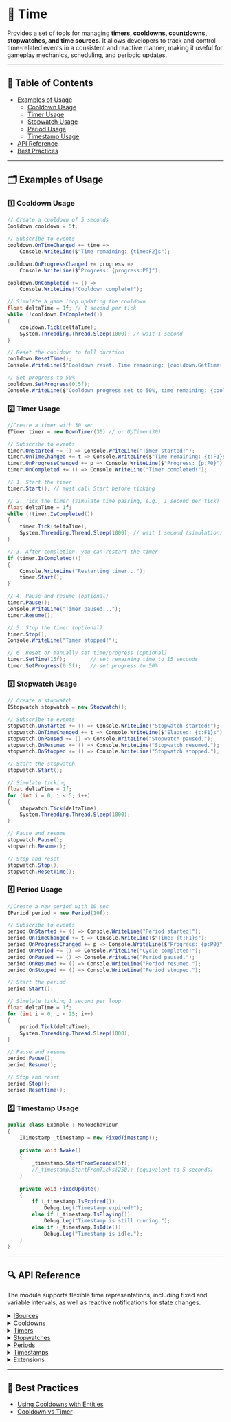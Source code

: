 # 🧩 Time

Provides a set of tools for managing **timers, cooldowns, countdowns, stopwatches, and time sources**. It allows
developers to track and control time-related events in a consistent and reactive manner, making it useful for gameplay
mechanics, scheduling, and periodic updates.

---

## 📑 Table of Contents

- [Examples of Usage](#-examples-of-usage)
    - [Cooldown Usage](#ex1)
    - [Timer Usage](#ex2)
    - [Stopwatch Usage](#ex3)
    - [Period Usage](#ex4)
    - [Timestamp Usage](#ex5)
- [API Reference](#-api-reference)
- [Best Practices](#-best-practices)

---

## 🗂 Examples of Usage

<div id="ex1"></div>

### 1️⃣ Cooldown Usage

```csharp
// Create a cooldown of 5 seconds
Cooldown cooldown = 5f;

// Subscribe to events
cooldown.OnTimeChanged += time => 
    Console.WriteLine($"Time remaining: {time:F2}s");

cooldown.OnProgressChanged += progress => 
    Console.WriteLine($"Progress: {progress:P0}");

cooldown.OnCompleted += () => 
    Console.WriteLine("Cooldown complete!");

// Simulate a game loop updating the cooldown
float deltaTime = 1f; // 1 second per tick
while (!cooldown.IsCompleted())
{
    cooldown.Tick(deltaTime);
    System.Threading.Thread.Sleep(1000); // wait 1 second
}

// Reset the cooldown to full duration
cooldown.ResetTime();
Console.WriteLine($"Cooldown reset. Time remaining: {cooldown.GetTime()}s");

// Set progress to 50%
cooldown.SetProgress(0.5f);
Console.WriteLine($"Cooldown progress set to 50%, time remaining: {cooldown.GetTime()}s");
```

<div id="ex2"></div>

### 2️⃣ Timer Usage

```csharp
//Create a timer with 30 sec
ITimer timer = new DownTimer(30) // or UpTimer(30)

// Subscribe to events
timer.OnStarted += () => Console.WriteLine("Timer started!");
timer.OnTimeChanged += t => Console.WriteLine($"Time remaining: {t:F1}s");
timer.OnProgressChanged += p => Console.WriteLine($"Progress: {p:P0}");
timer.OnCompleted += () => Console.WriteLine("Timer completed!");

// 1. Start the timer
timer.Start(); // must call Start before ticking

// 2. Tick the timer (simulate time passing, e.g., 1 second per tick)
float deltaTime = 1f;
while (!timer.IsCompleted())
{
    timer.Tick(deltaTime);
    System.Threading.Thread.Sleep(1000); // wait 1 second (simulation)
}

// 3. After completion, you can restart the timer
if (timer.IsCompleted())
{
    Console.WriteLine("Restarting timer...");
    timer.Start();
}

// 4. Pause and resume (optional)
timer.Pause();
Console.WriteLine("Timer paused...");
timer.Resume();

// 5. Stop the timer (optional)
timer.Stop();
Console.WriteLine("Timer stopped!");

// 6. Reset or manually set time/progress (optional)
timer.SetTime(15f);        // set remaining time to 15 seconds
timer.SetProgress(0.5f);   // set progress to 50%
```

<div id="ex3"></div>

### 3️⃣ Stopwatch Usage

```csharp  
// Create a stopwatch
IStopwatch stopwatch = new Stopwatch();

// Subscribe to events
stopwatch.OnStarted += () => Console.WriteLine("Stopwatch started!");
stopwatch.OnTimeChanged += t => Console.WriteLine($"Elapsed: {t:F1}s");
stopwatch.OnPaused += () => Console.WriteLine("Stopwatch paused.");
stopwatch.OnResumed += () => Console.WriteLine("Stopwatch resumed.");
stopwatch.OnStopped += () => Console.WriteLine("Stopwatch stopped.");

// Start the stopwatch
stopwatch.Start();

// Simulate ticking
float deltaTime = 1f;
for (int i = 0; i < 5; i++)
{
    stopwatch.Tick(deltaTime);
    System.Threading.Thread.Sleep(1000);
}

// Pause and resume
stopwatch.Pause();
stopwatch.Resume();

// Stop and reset
stopwatch.Stop();
stopwatch.ResetTime();
```

<div id="ex4"></div>

### 4️⃣ Period Usage

```csharp
//Create a new period with 10 sec
IPeriod period = new Period(10f);

// Subscribe to events
period.OnStarted += () => Console.WriteLine("Period started!");
period.OnTimeChanged += t => Console.WriteLine($"Time: {t:F1}s");
period.OnProgressChanged += p => Console.WriteLine($"Progress: {p:P0}");
period.OnPeriod += () => Console.WriteLine("Cycle completed!");
period.OnPaused += () => Console.WriteLine("Period paused.");
period.OnResumed += () => Console.WriteLine("Period resumed.");
period.OnStopped += () => Console.WriteLine("Period stopped.");

// Start the period
period.Start();

// Simulate ticking 1 second per loop
float deltaTime = 1f;
for (int i = 0; i < 25; i++)
{
    period.Tick(deltaTime);
    System.Threading.Thread.Sleep(1000);
}

// Pause and resume
period.Pause();
period.Resume();

// Stop and reset
period.Stop();
period.ResetTime();
```

<div id="ex5"></div>

### 5️⃣ Timestamp Usage

```csharp
public class Example : MonoBehaviour 
{
    ITimestamp _timestamp = new FixedTimestamp();
    
    private void Awake()
    {
        _timestamp.StartFromSeconds(5f);
        //_timestamp.StartFromTicks(250); (equivalent to 5 seconds)
    }
    
    private void FixedUpdate()
    {
        if (_timestamp.IsExpired())
            Debug.Log("Timestamp expired!");
        else if (_timestamp.IsPlaying())
            Debug.Log("Timestamp is still running.");
        else if (_timestamp.IsIdle())
            Debug.Log("Timestamp is idle.");
    }
}
```


---

## 🔍 API Reference

The module supports flexible time representations, including fixed and
variable intervals, as well as reactive notifications for state changes.

<details>
  <summary><a href="Sources.md">ISources</a></summary>
  <ul>
    <li><a href="ITimeSource.md">ITimeSource</a></li>
    <li><a href="IDurationSource.md">IDurationSource</a></li>
    <li><a href="ITickSource.md">ITickSource</a></li>
    <li><a href="IStartSource.md">IStartSource</a></li>
    <li><a href="IPauseSource.md">IPauseSource</a></li>
    <li><a href="ICompleteSource.md">ICompleteSource</a></li>
    <li><a href="IProgressSource.md">IProgressSource</a></li>
    <li><a href="IStateSource.md">IStateSource&lt;T&gt;</a></li>
  </ul>
</details>

<details>
  <summary><a href="Cooldowns.md">Cooldowns</a></summary>
  <ul>
    <li><a href="ICooldown.md">ICooldown</a></li>
    <li><a href="Cooldown.md">Cooldown</a></li>
    <li><a href="RandomCooldown.md">RandomCooldown</a></li>
  </ul>
</details>

<details>
  <summary><a href="Timers.md">Timers</a></summary>
  <ul>
    <li><a href="ITimer.md">ITimer</a></li>
    <li><a href="UpTimer.md">UpTimer</a></li>
    <li><a href="DownTimer.md">DownTimer</a></li>
    <li><a href="TimerState.md">TimerState</a></li>
  </ul>
</details>

<details>
  <summary><a href="Stopwatches.md">Stopwatches</a></summary>
  <ul>
    <li><a href="IStopwatch.md">IStopwatch</a></li>
    <li><a href="Stopwatch.md">Stopwatch</a></li>
    <li><a href="StopwatchState.md">StopwatchState</a></li>
  </ul>
</details>

<details>
  <summary><a href="Periods.md">Periods</a></summary>
  <ul>
    <li><a href="IPeriod.md">IPeriod</a></li>
    <li><a href="Period.md">Period</a></li>
    <li><a href="PeriodState.md">PeriodState</a></li>
  </ul>
</details>

<details>
  <summary><a href="Timestamps.md">Timestamps</a></summary>
  <ul>
    <li><a href="ITimestamp.md">ITimestamp</a></li>
    <li><a href="FixedTimestamp.md">FixedTimestamp</a></li>
  </ul>
</details>

<details>
  <summary>Extensions</summary>
  <ul>
    <li><a href="ExtensionsIStartSource.md">IStartSource</a></li>
  </ul>
</details>

---

## 📌 Best Practices

- [Using Cooldowns with Entities](../../BestPractices/UsingCooldownInGameMechanics.md)
- [Cooldown vs Timer](../../BestPractices/ChosingBetweenTimerAndCooldown.md)
